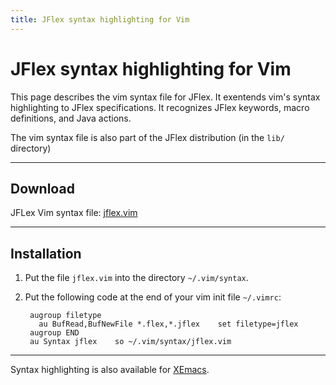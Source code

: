 ```yaml
---
title: JFlex syntax highlighting for Vim
---
```


# JFlex syntax highlighting for Vim


This page describes the vim syntax file for JFlex. It exentends vim's syntax
highlighting to JFlex specifications. It recognizes JFlex keywords, macro
definitions, and Java actions.

The vim syntax file is also part of the JFlex distribution (in the `lib/`
directory)

---

## Download


JFLex Vim syntax file: [jflex.vim](jflex.vim)


---

## Installation


1.  Put the file `jflex.vim` into the directory `~/.vim/syntax`.

2.  Put the following code at the end of your vim init file `~/.vimrc`:

         augroup filetype                                                     
           au BufRead,BufNewFile *.flex,*.jflex    set filetype=jflex         
         augroup END                                                          
         au Syntax jflex    so ~/.vim/syntax/jflex.vim                        


---

Syntax highlighting is also available for [XEmacs](emacs.html).